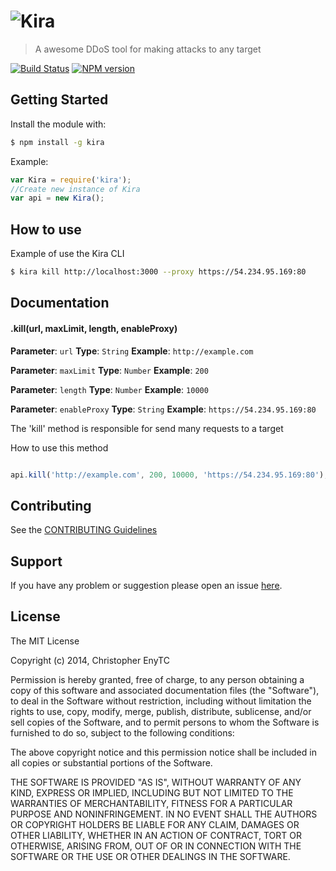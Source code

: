 # ![Kira](https://raw.githubusercontent.com/chrisenytc/kira/master/logo.png)

> A awesome DDoS tool for making attacks to any target

[![Build Status](https://secure.travis-ci.org/chrisenytc/kira.png?branch=master)](https://travis-ci.org/chrisenytc/kira) [![NPM version](https://badge-me.herokuapp.com/api/npm/kira.png)](http://badges.enytc.com/for/npm/kira)

## Getting Started
Install the module with: 

```bash
$ npm install -g kira
```

Example:

```javascript
var Kira = require('kira');
//Create new instance of Kira
var api = new Kira();
```

## How to use

Example of use the Kira CLI

```bash
$ kira kill http://localhost:3000 --proxy https://54.234.95.169:80
```

## Documentation

#### .kill(url, maxLimit, length, enableProxy)

**Parameter**: `url`
**Type**: `String`
**Example**: `http://example.com`


**Parameter**: `maxLimit`
**Type**: `Number`
**Example**: `200`


**Parameter**: `length`
**Type**: `Number`
**Example**: `10000`

**Parameter**: `enableProxy`
**Type**: `String`
**Example**: `https://54.234.95.169:80`


The 'kill' method is responsible for send many requests to a target

How to use this method

```javascript

api.kill('http://example.com', 200, 10000, 'https://54.234.95.169:80');
```

## Contributing

See the [CONTRIBUTING Guidelines](https://github.com/chrisenytc/kira/blob/master/CONTRIBUTING.md)

## Support
If you have any problem or suggestion please open an issue [here](https://github.com/chrisenytc/kira/issues).

## License 

The MIT License

Copyright (c) 2014, Christopher EnyTC

Permission is hereby granted, free of charge, to any person
obtaining a copy of this software and associated documentation
files (the "Software"), to deal in the Software without
restriction, including without limitation the rights to use,
copy, modify, merge, publish, distribute, sublicense, and/or sell
copies of the Software, and to permit persons to whom the
Software is furnished to do so, subject to the following
conditions:

The above copyright notice and this permission notice shall be
included in all copies or substantial portions of the Software.

THE SOFTWARE IS PROVIDED "AS IS", WITHOUT WARRANTY OF ANY KIND,
EXPRESS OR IMPLIED, INCLUDING BUT NOT LIMITED TO THE WARRANTIES
OF MERCHANTABILITY, FITNESS FOR A PARTICULAR PURPOSE AND
NONINFRINGEMENT. IN NO EVENT SHALL THE AUTHORS OR COPYRIGHT
HOLDERS BE LIABLE FOR ANY CLAIM, DAMAGES OR OTHER LIABILITY,
WHETHER IN AN ACTION OF CONTRACT, TORT OR OTHERWISE, ARISING
FROM, OUT OF OR IN CONNECTION WITH THE SOFTWARE OR THE USE OR
OTHER DEALINGS IN THE SOFTWARE.


